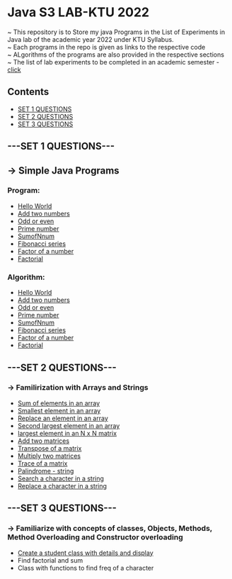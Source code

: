 # Java S3 LAB-KTU  2022

~ This repository is to Store my java Programs in the List of Experiments in Java lab of the academic year 2022 under KTU Syllabus.<br>
~ Each programs in the repo is given as links to the respective code<br>
~ ALgorithms of the programs are also provided in the respective sections<br>
~ The list of lab experiments to be completed in an academic semester - [click](ExpList.jpg)


## Contents


* [SET 1 QUESTIONS](#set-1-questions)
* [SET 2 QUESTIONS](#set-2-questions)
* [SET 3 QUESTIONS](#set-3-questions)




## ---SET 1 QUESTIONS---
## -> Simple Java Programs
 
 ### Program:
* [Hello World](SET%201/HelloWorld.java)
* [Add two numbers](SET%201/addnum.java)
* [Odd or even](SET%201/OddorEven.java)
* [Prime number](SET%201/primeNum.java)
* [SumofNnum](SET%201/SumofNnum.java)
* [Fibonacci series](SET%201/fibonacci.java)
* [Factor of a number](SET%201/Factors.java)
* [Factorial](SET%201/factorial.java)

### Algorithm:

* [Hello World](SET%201/HelloWorld.java)
* [Add two numbers](SET%201/addnum.java)
* [Odd or even](SET%201/OddorEven.java)
* [Prime number](SET%201/primeNum.java)
* [SumofNnum](SET%201/SumofNnum.java)
* [Fibonacci series](SET%201/fibonacci.java)
* [Factor of a number](SET%201/Factors.java)
* [Factorial](SET%201/factorial.java)



## ---SET 2 QUESTIONS---
### -> Familirization with Arrays and Strings

* [Sum of elements in an array](SET%202/ArraySum.java)
* [Smallest element in an array](SET%202/SmallEl.java)
* [Replace an element in an array](SET%202/ReplaceEl.java)
* [Second largest element in an array](SET%202/SecondLarEl.java)
* [largest element in an N x N matrix](SET%202/LargestMatEl.java)
* [Add two matrices](SET%202/MatSum.java)
* [Transpose of a matrix](SET%202/Transpose.java)
* [Multiply two matrices](SET%202/MatMultiply.java)
* [Trace of a matrix](SET%202/Trace.java)
* [Palindrome - string](SET%202/StringPalindrome.java)
* [Search a character in a string](SET%202/SearchChar.class)
* [Replace a character in a string](SET%202/ReplaceChar.java)

## ---SET 3 QUESTIONS---
### -> Familiarize with concepts of classes, Objects, Methods, Method Overloading and Constructor overloading

* [Create a student class with details and display](SET%203/Student.java)
* Find factorial and sum 
* Class with functions to find freq of a character

